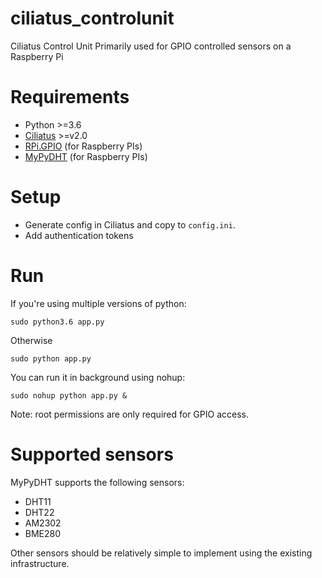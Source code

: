 # ciliatus_controlunit
Ciliatus Control Unit
Primarily used for GPIO controlled sensors on a Raspberry Pi

# Requirements

* Python >=3.6
* [Ciliatus](https://github.com/matthenning/ciliatus) >=v2.0
* [RPi.GPIO](https://pypi.python.org/pypi/RPi.GPIO) (for Raspberry PIs)
* [MyPyDHT](https://github.com/freedom27/MyPyDHT) (for Raspberry PIs)

# Setup

* Generate config in Ciliatus and copy to `config.ini`.
* Add authentication tokens

# Run

If you're using multiple versions of python:

`sudo python3.6 app.py`

Otherwise

`sudo python app.py`

You can run it in background using nohup:

`sudo nohup python app.py &`

Note: root permissions are only required for GPIO access.

# Supported sensors

MyPyDHT supports the following sensors:

* DHT11
* DHT22
* AM2302
* BME280

Other sensors should be relatively simple to implement using the existing infrastructure.
